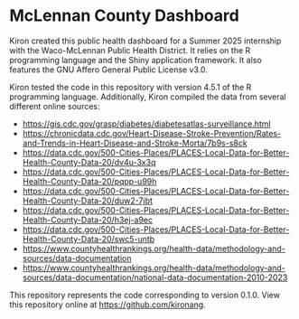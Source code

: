 # McLennan County Dashboard
Kiron created this public health dashboard for a Summer 2025 internship with the Waco-McLennan Public Health District. It relies on the R programming language and the Shiny application framework. It also features the GNU Affero General Public License v3.0.

Kiron tested the code in this repository with version 4.5.1 of the R programming language. Additionally, Kiron compiled the data from several different online sources:
- https://gis.cdc.gov/grasp/diabetes/diabetesatlas-surveillance.html
- https://chronicdata.cdc.gov/Heart-Disease-Stroke-Prevention/Rates-and-Trends-in-Heart-Disease-and-Stroke-Morta/7b9s-s8ck
- https://data.cdc.gov/500-Cities-Places/PLACES-Local-Data-for-Better-Health-County-Data-20/dv4u-3x3q
- https://data.cdc.gov/500-Cities-Places/PLACES-Local-Data-for-Better-Health-County-Data-20/pqpp-u99h
- https://data.cdc.gov/500-Cities-Places/PLACES-Local-Data-for-Better-Health-County-Data-20/duw2-7jbt
- https://data.cdc.gov/500-Cities-Places/PLACES-Local-Data-for-Better-Health-County-Data-20/h3ej-a9ec
- https://data.cdc.gov/500-Cities-Places/PLACES-Local-Data-for-Better-Health-County-Data-20/swc5-untb
- https://www.countyhealthrankings.org/health-data/methodology-and-sources/data-documentation
- https://www.countyhealthrankings.org/health-data/methodology-and-sources/data-documentation/national-data-documentation-2010-2023

This repository represents the code corresponding to version 0.1.0. View this repository online at https://github.com/kironang.